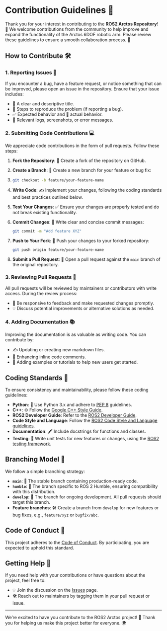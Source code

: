 # Contribution Guidelines 🚀

Thank you for your interest in contributing to the **ROS2 Arctos Repository**! 🎉 We welcome contributions from the community to help improve and expand the functionality of the Arctos 6DOF robotic arm. Please review these guidelines to ensure a smooth collaboration process. 🤝

## How to Contribute 🛠️

### 1. Reporting Issues 🐛

If you encounter a bug, have a feature request, or notice something that can be improved, please open an issue in the repository. Ensure that your issue includes:

- 📝 A clear and descriptive title.
- 🔄 Steps to reproduce the problem (if reporting a bug).
- ✅ Expected behavior and 🚫 actual behavior.
- 📸 Relevant logs, screenshots, or error messages.

### 2. Submitting Code Contributions 💻

We appreciate code contributions in the form of pull requests. Follow these steps:

1. **Fork the Repository**: 🍴 Create a fork of the repository on GitHub.
2. **Create a Branch**: 🌿 Create a new branch for your feature or bug fix:
3. 
   ```bash
   git checkout -b feature/your-feature-name
   ```
   
4. **Write Code**: ✍️ Implement your changes, following the coding standards and best practices outlined below.
5. **Test Your Changes**: ✅ Ensure your changes are properly tested and do not break existing functionality.
6. **Commit Changes**: 💾 Write clear and concise commit messages:

   ```bash
   git commit -m "Add feature XYZ"
   ```
   
8. **Push to Your Fork**: 🚀 Push your changes to your forked repository:

   ```bash
   git push origin feature/your-feature-name
   ```
   
10. **Submit a Pull Request**: 🔀 Open a pull request against the `main` branch of the original repository.

### 3. Reviewing Pull Requests 👀

All pull requests will be reviewed by maintainers or contributors with write access. During the review process:

- 🔄 Be responsive to feedback and make requested changes promptly.
- 💡 Discuss potential improvements or alternative solutions as needed.

### 4. Adding Documentation 📚

Improving the documentation is as valuable as writing code. You can contribute by:

- ✍️ Updating or creating new markdown files.
- 📝 Enhancing inline code comments.
- 🌟 Adding examples or tutorials to help new users get started.

## Coding Standards 📏

To ensure consistency and maintainability, please follow these coding guidelines:

- **Python**: 🐍 Use Python 3.x and adhere to [PEP 8](https://peps.python.org/pep-0008/) guidelines.
- **C++**: ⚙️ Follow the [Google C++ Style Guide](https://google.github.io/styleguide/cppguide.html).
- **ROS2 Developer Guide**: Refer to the [ROS2 Developer Guide](https://docs.ros.org/en/humble/The-ROS2-Project/Contributing/Developer-Guide.html#).
- **Code Style and Language**: Follow the [ROS2 Code Style and Language guidelines](https://docs.ros.org/en/humble/The-ROS2-Project/Contributing/Code-Style-Language-Versions.html).
- **Documentation**: 🖋️ Include docstrings for functions and classes.
- **Testing**: 🧪 Write unit tests for new features or changes, using the [ROS2 testing framework](https://docs.ros.org/en/humble/The-ROS2-Project/Contributing/Developer-Guide.html#).

## Branching Model 🌳

We follow a simple branching strategy:

- **`main`**: 🌟 The stable branch containing production-ready code.
- **`humble`**: 🤖 The branch specific to ROS 2 Humble, ensuring compatibility with this distribution.
- **`develop`**: 🚧 The branch for ongoing development. All pull requests should target this branch.
- **Feature branches**: 🛠️ Create a branch from `develop` for new features or bug fixes, e.g., `feature/xyz` or `bugfix/abc`.

## Code of Conduct 🤝

This project adheres to the [Code of Conduct](CODE_OF_CONDUCT.md). By participating, you are expected to uphold this standard.

## Getting Help 💬

If you need help with your contributions or have questions about the project, feel free to:

- 💡 Join the discussion on the [Issues](https://github.com/Arctos-Robotics/ros2_arctos/issues) page.
- 🛠️ Reach out to maintainers by tagging them in your pull request or issue.

---

We’re excited to have you contribute to the ROS2 Arctos project! 🎉 Thank you for helping us make this project better for everyone. 🌍
